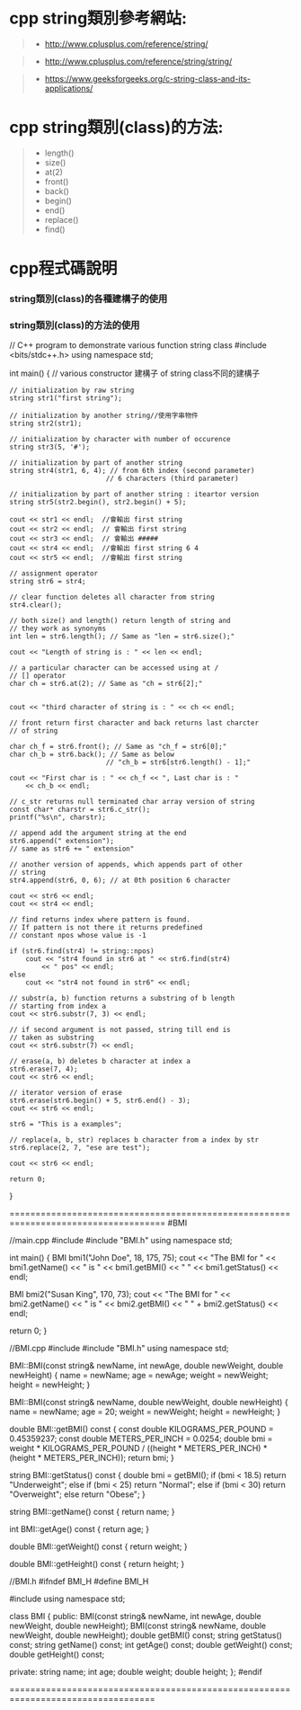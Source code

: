 # cpp string類別參考網站:

>* http://www.cplusplus.com/reference/string/

>* http://www.cplusplus.com/reference/string/string/

>* https://www.geeksforgeeks.org/c-string-class-and-its-applications/

# cpp string類別(class)的方法:
>* length()
>* size()
>* at(2)
>* front()
>* back()
>* begin() 
>* end()
>* replace()
>* find()

# cpp程式碼說明  

### string類別(class)的各種建構子的使用

### string類別(class)的方法的使用

// C++ program to demonstrate various function string class
#include <bits/stdc++.h>
using namespace std;

int main()
{
	// various constructor 建構子 of string class不同的建構子

	// initialization by raw string
	string str1("first string");

	// initialization by another string//使用字串物件
	string str2(str1);

	// initialization by character with number of occurence
	string str3(5, '#');

	// initialization by part of another string
	string str4(str1, 6, 4); // from 6th index (second parameter)
							// 6 characters (third parameter)

	// initialization by part of another string : iteartor version
	string str5(str2.begin(), str2.begin() + 5);

	cout << str1 << endl;  //會輸出 first string
	cout << str2 << endl;  // 會輸出 first string
	cout << str3 << endl;  // 會輸出 #####
	cout << str4 << endl;  //會輸出 first string 6 4
	cout << str5 << endl;  //會輸出 first string

	// assignment operator
	string str6 = str4;

	// clear function deletes all character from string
	str4.clear();

	// both size() and length() return length of string and
	// they work as synonyms
	int len = str6.length(); // Same as "len = str6.size();"

	cout << "Length of string is : " << len << endl;

	// a particular character can be accessed using at /
	// [] operator
	char ch = str6.at(2); // Same as "ch = str6[2];"


	cout << "third character of string is : " << ch << endl;

	// front return first character and back returns last charcter
	// of string

	char ch_f = str6.front(); // Same as "ch_f = str6[0];"
	char ch_b = str6.back(); // Same as below
							// "ch_b = str6[str6.length() - 1];"

	cout << "First char is : " << ch_f << ", Last char is : "
		<< ch_b << endl;

	// c_str returns null terminated char array version of string
	const char* charstr = str6.c_str();
	printf("%s\n", charstr);

	// append add the argument string at the end
	str6.append(" extension");
	// same as str6 += " extension"

	// another version of appends, which appends part of other
	// string
	str4.append(str6, 0, 6); // at 0th position 6 character

	cout << str6 << endl;
	cout << str4 << endl;

	// find returns index where pattern is found.
	// If pattern is not there it returns predefined
	// constant npos whose value is -1

	if (str6.find(str4) != string::npos)
		cout << "str4 found in str6 at " << str6.find(str4)
			<< " pos" << endl;
	else
		cout << "str4 not found in str6" << endl;

	// substr(a, b) function returns a substring of b length
	// starting from index a
	cout << str6.substr(7, 3) << endl;

	// if second argument is not passed, string till end is
	// taken as substring
	cout << str6.substr(7) << endl;

	// erase(a, b) deletes b character at index a
	str6.erase(7, 4);
	cout << str6 << endl;

	// iterator version of erase
	str6.erase(str6.begin() + 5, str6.end() - 3);
	cout << str6 << endl;

	str6 = "This is a examples";

	// replace(a, b, str) replaces b character from a index by str
	str6.replace(2, 7, "ese are test");

	cout << str6 << endl;

	return 0;
}

====================================================================================
#BMI

//main.cpp
#include <iostream>
#include "BMI.h"
using namespace std;

int main()
{
  BMI bmi1("John Doe", 18, 175, 75);
  cout << "The BMI for " << bmi1.getName() << " is "
    << bmi1.getBMI() << " " << bmi1.getStatus() << endl;

  BMI bmi2("Susan King", 170, 73);
  cout << "The BMI for " << bmi2.getName() << " is "
    << bmi2.getBMI() << " " + bmi2.getStatus() << endl;

  return 0;
}

//BMI.cpp
#include <iostream>
#include "BMI.h"
using namespace std;

BMI::BMI(const string& newName, int newAge, 
  double newWeight, double newHeight)
{
  name = newName;
  age = newAge;
  weight = newWeight;
  height = newHeight;
}

BMI::BMI(const string& newName, double newWeight, double newHeight)
{
  name = newName;
  age = 20;
  weight = newWeight;
  height = newHeight;
}

double BMI::getBMI() const
{
  const double KILOGRAMS_PER_POUND = 0.45359237;
  const double METERS_PER_INCH = 0.0254;
  double bmi = weight * KILOGRAMS_PER_POUND /
    ((height * METERS_PER_INCH) * (height * METERS_PER_INCH));
  return bmi;
}

string BMI::getStatus() const
{
  double bmi = getBMI();
  if (bmi < 18.5)
    return "Underweight";
  else if (bmi < 25)
    return "Normal";
  else if (bmi < 30)
    return "Overweight";
  else
    return "Obese";
}

string BMI::getName() const
{
  return name;
}

int BMI::getAge() const
{
  return age;
}

double BMI::getWeight() const
{
  return weight;
}

double BMI::getHeight() const
{
  return height;
}

//BMI.h
#ifndef BMI_H
#define BMI_H

#include <string>
using namespace std;

class BMI
{
public:
  BMI(const string& newName, int newAge, double newWeight, double newHeight);
  BMI(const string& newName, double newWeight, double newHeight);
  double getBMI() const;
  string getStatus() const;
  string getName() const;
  int getAge() const;
  double getWeight() const;
  double getHeight() const;

private:
  string name;
  int age;
  double weight;
  double height;
};
#endif

==================================================================================
